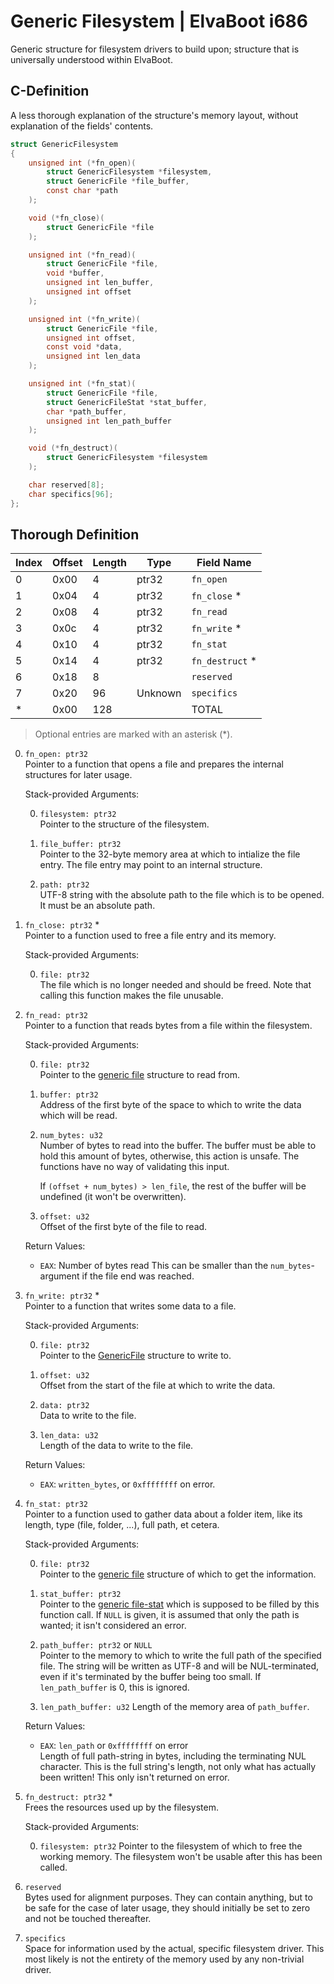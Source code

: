 # Generic Filesystem | ElvaBoot i686

Generic structure for filesystem drivers to build upon; structure that
is universally understood within ElvaBoot.

## C-Definition

A less thorough  explanation of the structure's memory layout, without
explanation of the fields' contents.

```C
struct GenericFilesystem
{
    unsigned int (*fn_open)(
        struct GenericFilesystem *filesystem,
        struct GenericFile *file_buffer,
        const char *path
    );

    void (*fn_close)(
        struct GenericFile *file
    );

    unsigned int (*fn_read)(
        struct GenericFile *file,
        void *buffer,
        unsigned int len_buffer,
        unsigned int offset
    );

    unsigned int (*fn_write)(
        struct GenericFile *file,
        unsigned int offset,
        const void *data,
        unsigned int len_data
    );

    unsigned int (*fn_stat)(
        struct GenericFile *file,
        struct GenericFileStat *stat_buffer,
        char *path_buffer,
        unsigned int len_path_buffer
    );

    void (*fn_destruct)(
        struct GenericFilesystem *filesystem
    );

    char reserved[8];
    char specifics[96];
};
```

## Thorough Definition

|  Index  |  Offset  |  Length  |  Type       |  Field Name          |
|-------  | -------- | -------- | ----------- | -------------------- |
|  0      |  0x00    |  4       |  ptr32      |  `fn_open`           |
|  1      |  0x04    |  4       |  ptr32      |  `fn_close` *        |
|  2      |  0x08    |  4       |  ptr32      |  `fn_read`           |
|  3      |  0x0c    |  4       |  ptr32      |  `fn_write` *        |
|  4      |  0x10    |  4       |  ptr32      |  `fn_stat`           |
|  5      |  0x14    |  4       |  ptr32      |  `fn_destruct` *     |
|  6      |  0x18    |  8       |             |  `reserved`          |
|  7      |  0x20    |  96      |  Unknown    |  `specifics`         |
|  *      |  0x00    |  128     |             | TOTAL                  |

> Optional entries are marked with an asterisk (\*).

0. `fn_open: ptr32`  
    Pointer to a function that opens  a file and prepares the internal
    structures for later usage.

    Stack-provided Arguments:

    0. `filesystem: ptr32`  
        Pointer to the structure of the filesystem.

    1. `file_buffer: ptr32`  
        Pointer to the  32-byte memory area at  which to intialize the
        file entry. The file entry may point to an internal structure.

    2. `path: ptr32`  
        UTF-8 string with the absolute path to the file which is to be
        opened. It must be an absolute path.

1. `fn_close: ptr32` *  
    Pointer to a function used to free a file entry and its memory.

    Stack-provided Arguments:

    0. `file: ptr32`  
        The file which  is no longer needed and should  be freed. Note
        that calling this function makes the file unusable.


2. `fn_read: ptr32`  
    Pointer to  a function  that reads  bytes from  a file  within the
    filesystem.

    Stack-provided Arguments:

    0. `file: ptr32`  
        Pointer  to the  [generic file](./GenericFile.md) structure to
        read from.

    1. `buffer: ptr32`  
        Address of the first byte of the space to which to write the
        data which will be read.

    2. `num_bytes: u32`  
        Number of bytes  to read into  the buffer. The buffer  must be
        able to hold this amount  of bytes, otherwise,  this action is
        unsafe. The functions have no way of validating this input.

        If `(offset + num_bytes) > len_file`,  the rest of  the buffer
        will be undefined (it won't be overwritten).

    3. `offset: u32`  
        Offset of the first byte of the file to read.

    Return Values:

    - `EAX`: Number of bytes read
        This can be smaller than the  `num_bytes`-argument if the file
        end was reached.

3. `fn_write: ptr32` *  
    Pointer to a function that writes some data to a file.

    Stack-provided Arguments:

    0. `file: ptr32`  
        Pointer  to the  [GenericFile](./GenericFile.md)  structure to
        write to.

    3. `offset: u32`  
        Offset from the start of the file at which to write the data.

    1. `data: ptr32`  
        Data to write to the file.

    2. `len_data: u32`  
        Length of the data to write to the file.


    Return Values:

    - `EAX`: `written_bytes`, or `0xffffffff` on error.

4. `fn_stat: ptr32`  
    Pointer to a  function used to  gather data  about a  folder item,
    like its length, type (file, folder, ...), full path, et cetera.

    Stack-provided Arguments:

    0. `file: ptr32`  
        Pointer  to the  [generic file](./GenericFile.md) structure of
        which to get the information.

    1. `stat_buffer: ptr32`  
        Pointer to the [generic file-stat](./GenericFileStat.md) which
        is supposed to be filled  by this function call. If  `NULL` is
        given, it  is assumed that only  the path is  wanted; it isn't
        considered an error.

    2. `path_buffer: ptr32` or `NULL`  
        Pointer to the  memory to which to write the  full path of the
        specified file. The  string will be written  as UTF-8 and will
        be NUL-terminated, even if it's terminated by the buffer being
        too small. If `len_path_buffer` is 0, this is ignored.

    3. `len_path_buffer: u32`
        Length of the memory area of `path_buffer`.

    Return Values:

    - `EAX`: `len_path` or `0xffffffff` on error  
        Length of full path-string in bytes, including the terminating
        NUL character. This is the full string's length, not only what
        has actually been written! This only isn't returned on error.

5. `fn_destruct: ptr32` *  
    Frees the resources used up by the filesystem.

    Stack-provided Arguments:

    0. `filesystem: ptr32`
        Pointer to the filesystem of which to free the working memory.
        The filesystem won't be usable after this has been called.

6. `reserved`  
    Bytes used for alignment purposes. They  can contain anything, but
    to be safe for  the case of  later usage, they should initially be
    set to zero and not be touched thereafter.

7. `specifics`  
    Space for  information  used by  the actual,  specific  filesystem
    driver. This most likely is not the entirety of the memory used by
    any non-trivial driver.

